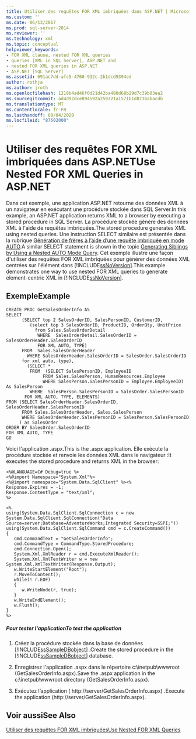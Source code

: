 ```yaml
---
title: Utiliser des requêtes FOR XML imbriquées dans ASP.NET | Microsoft Docs
ms.custom: ''
ms.date: 06/13/2017
ms.prod: sql-server-2014
ms.reviewer: ''
ms.technology: xml
ms.topic: conceptual
helpviewer_keywords:
- FOR XML clause, nested FOR XML queries
- queries [XML in SQL Server], ASP.NET and
- nested FOR XML queries in ASP.NET
- ASP.NET [SQL Server]
ms.assetid: 691ac7dd-afc5-4760-932c-2b1dcd9394ed
author: rothja
ms.author: jroth
ms.openlocfilehash: 1218b4ad46f0d21d42ba480d68b29d7c39b03ea2
ms.sourcegitcommit: ad4d92dce894592a259721a1571b1d8736abacdb
ms.translationtype: MT
ms.contentlocale: fr-FR
ms.lasthandoff: 08/04/2020
ms.locfileid: "87602000"
---
```

# <a name="use-nested-for-xml-queries-in-aspnet"></a><span data-ttu-id="49347-102">Utiliser des requêtes FOR XML imbriquées dans ASP.NET</span><span class="sxs-lookup"><span data-stu-id="49347-102">Use Nested FOR XML Queries in ASP.NET</span></span>
  <span data-ttu-id="49347-103">Dans cet exemple, une application ASP.NET retourne des données XML à un navigateur en exécutant une procédure stockée dans SQL Server.</span><span class="sxs-lookup"><span data-stu-id="49347-103">In this example, an ASP.NET application returns XML to a browser by executing a stored procedure in SQL Server.</span></span> <span data-ttu-id="49347-104">La procédure stockée génère des données XML à l'aide de requêtes imbriquées.</span><span class="sxs-lookup"><span data-stu-id="49347-104">The stored procedure generates XML using nested queries.</span></span> <span data-ttu-id="49347-105">Une instruction SELECT similaire est présentée dans la rubrique [Génération de frères à l’aide d’une requête imbriquée en mode AUTO](generate-siblings-with-a-nested-auto-mode-query.md).</span><span class="sxs-lookup"><span data-stu-id="49347-105">A similar SELECT statement is shown in the topic [Generating Siblings by Using a Nested AUTO Mode Query](generate-siblings-with-a-nested-auto-mode-query.md).</span></span> <span data-ttu-id="49347-106">Cet exemple illustre une façon d'utiliser des requêtes FOR XML imbriquées pour générer des données XML centrées sur l'élément dans [!INCLUDE[ssNoVersion](../../includes/ssnoversion-md.md)].</span><span class="sxs-lookup"><span data-stu-id="49347-106">This example demonstrates one way to use nested FOR XML queries to generate element-centric XML in [!INCLUDE[ssNoVersion](../../includes/ssnoversion-md.md)].</span></span>  
  
## <a name="example"></a><span data-ttu-id="49347-107">Exemple</span><span class="sxs-lookup"><span data-stu-id="49347-107">Example</span></span>  
  
```  
CREATE PROC GetSalesOrderInfo AS  
SELECT   
      (SELECT top 2 SalesOrderID, SalesPersonID, CustomerID,  
         (select top 3 SalesOrderID, ProductID, OrderQty, UnitPrice  
           from Sales.SalesOrderDetail  
            WHERE  SalesOrderDetail.SalesOrderID = SalesOrderHeader.SalesOrderID  
            FOR XML AUTO, TYPE)  
      FROM  Sales.SalesOrderHeader  
        WHERE SalesOrderHeader.SalesOrderID = SalesOrder.SalesOrderID  
      for xml auto, type),  
        (SELECT *   
         FROM  (SELECT SalesPersonID, EmployeeID  
              FROM Sales.SalesPerson, HumanResources.Employee  
              WHERE SalesPerson.SalesPersonID = Employee.EmployeeID) As SalesPerson  
         WHERE  SalesPerson.SalesPersonID = SalesOrder.SalesPersonID  
       FOR XML AUTO, TYPE, ELEMENTS)  
FROM (SELECT SalesOrderHeader.SalesOrderID, SalesOrderHeader.SalesPersonID  
      FROM Sales.SalesOrderHeader, Sales.SalesPerson  
      WHERE SalesOrderHeader.SalesPersonID = SalesPerson.SalesPersonID  
     ) as SalesOrder  
ORDER BY SalesOrder.SalesOrderID  
FOR XML AUTO, TYPE  
GO  
```  
  
 <span data-ttu-id="49347-108">Voici l'application .aspx.</span><span class="sxs-lookup"><span data-stu-id="49347-108">This is the .aspx application.</span></span> <span data-ttu-id="49347-109">Elle exécute la procédure stockée et renvoie les données XML dans le navigateur :</span><span class="sxs-lookup"><span data-stu-id="49347-109">It executes the stored procedure and returns XML in the browser:</span></span>  
  
```  
<%@LANGUAGE=C# Debug=true %>  
<%@import Namespace="System.Xml"%>  
<%@import namespace="System.Data.SqlClient" %><%  
Response.Expires = -1;  
Response.ContentType = "text/xml";  
%>  
  
<%  
using(System.Data.SqlClient.SqlConnection c = new System.Data.SqlClient.SqlConnection("Data Source=server;Database=AdventureWorks;Integrated Security=SSPI;"))  
using(System.Data.SqlClient.SqlCommand cmd = c.CreateCommand())  
{  
   cmd.CommandText = "GetSalesOrderInfo";  
   cmd.CommandType = CommandType.StoredProcedure;  
   cmd.Connection.Open();  
   System.Xml.XmlReader r = cmd.ExecuteXmlReader();  
   System.Xml.XmlTextWriter w = new System.Xml.XmlTextWriter(Response.Output);  
   w.WriteStartElement("Root");  
   r.MoveToContent();  
   while(! r.EOF)  
   {  
      w.WriteNode(r, true);  
   }  
   w.WriteEndElement();  
   w.Flush();  
}  
%>  
```  
  
##### <a name="to-test-the-application"></a><span data-ttu-id="49347-110">Pour tester l'application</span><span class="sxs-lookup"><span data-stu-id="49347-110">To test the application</span></span>  
  
1.  <span data-ttu-id="49347-111">Créez la procédure stockée dans la base de données [!INCLUDE[ssSampleDBobject](../../includes/sssampledbobject-md.md)] .</span><span class="sxs-lookup"><span data-stu-id="49347-111">Create the stored procedure in the [!INCLUDE[ssSampleDBobject](../../includes/sssampledbobject-md.md)] database.</span></span>  
  
2.  <span data-ttu-id="49347-112">Enregistrez l'application .aspx dans le répertoire c:\inetpub\wwwroot (GetSalesOrderInfo.aspx).</span><span class="sxs-lookup"><span data-stu-id="49347-112">Save the .aspx application in the c:\inetpub\wwwroot directory (GetSalesOrderInfo.aspx).</span></span>  
  
3.  <span data-ttu-id="49347-113">Exécutez l’application ( http://server/GetSalesOrderInfo.aspx) .</span><span class="sxs-lookup"><span data-stu-id="49347-113">Execute the application (http://server/GetSalesOrderInfo.aspx).</span></span>  
  
## <a name="see-also"></a><span data-ttu-id="49347-114">Voir aussi</span><span class="sxs-lookup"><span data-stu-id="49347-114">See Also</span></span>  
 [<span data-ttu-id="49347-115">Utiliser des requêtes FOR XML imbriquées</span><span class="sxs-lookup"><span data-stu-id="49347-115">Use Nested FOR XML Queries</span></span>](use-nested-for-xml-queries.md)  
  
  
